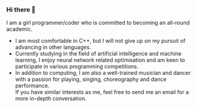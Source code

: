 ### Hi there 👋
I am a girl programmer/coder who is committed to becoming an all-round academic. <br>
- I am most comfortable in C++, but I will not give up on my pursuit of advancing in other languages. <br>
- Currently studying in the field of artificial intelligence and machine learning, I enjoy neural network related optimisation and am keen to participate in various programming competitions. <br>
- In addition to computing, I am also a well-trained musician and dancer with a passion for playing, singing, choreography and dance performance. <br>
If you have similar interests as me, feel free to send me an email for a more in-depth conversation.<br>

[](https://github.com/zishanqin/github-stats/tree/master/generated/overview.svg)
[](https://github.com/zishanqin/github-stats/tree/master/generated/languages.svg)
<!--
**zishanqin/zishanqin** is a ✨ _special_ ✨ repository because its `README.md` (this file) appears on your GitHub profile.

Here are some ideas to get you started:

- 🔭 I’m currently working on ...
- 🌱 I’m currently learning ...
- 👯 I’m looking to collaborate on ...
- 🤔 I’m looking for help with ...
- 💬 Ask me about ...
- 📫 How to reach me: ...
- 😄 Pronouns: ...
- ⚡ Fun fact: ...
-->
